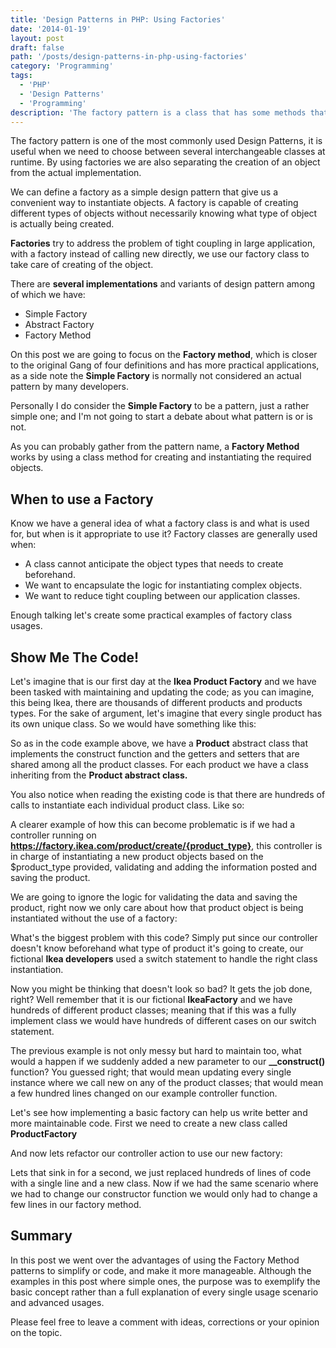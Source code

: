 ```yaml
---
title: 'Design Patterns in PHP: Using Factories'
date: '2014-01-19'
layout: post
draft: false
path: '/posts/design-patterns-in-php-using-factories'
category: 'Programming'
tags:
  - 'PHP'
  - 'Design Patterns'
  - 'Programming'
description: 'The factory pattern is a class that has some methods that create objects for you. Instead of using new directly, you use the factory class to create objects. That way, if you want to change the types of objects created, you can change just the factory. All the code that uses the factory changes automatically.'
---
```


The factory pattern is one of the most commonly used Design Patterns, it is useful when we need to choose between several interchangeable classes at runtime. By using factories we are also separating the creation of an object from the actual implementation.

We can define a factory as a simple design pattern that give us a convenient way to instantiate objects. A factory is capable of creating different types of objects without necessarily knowing what type of object is actually being created.

**Factories** try to address the problem of tight coupling in large application, with a factory instead of calling new directly, we use our factory class to take care of creating of the object.

There are **several implementations** and variants of design pattern among of which we have:

- Simple Factory
- Abstract Factory
- Factory Method

On this post we are going to focus on the **Factory method**, which is closer to the original Gang of four definitions and has more practical applications, as a side note the **Simple Factory** is normally not considered an actual pattern by many developers.

Personally I do consider the **Simple Factory** to be a pattern, just a rather simple one; and I'm not going to start a debate about what pattern is or is not.

As you can probably gather from the pattern name, a **Factory Method** works by using a class method for creating and instantiating the required objects.

## When to use a Factory

Know we have a general idea of what a factory class is and what is used for, but when is it appropriate to use it? Factory classes are generally used when:

- A class cannot anticipate the object types that needs to create beforehand.
- We want to encapsulate the logic for instantiating complex objects.
- We want to reduce tight coupling between our application classes.

Enough talking let's create some practical examples of factory class usages.

## Show Me The Code!

Let's imagine that is our first day at the **Ikea Product Factory** and we have been tasked with maintaining and updating the code; as you can imagine, this being Ikea, there are thousands of different products and products types. For the sake of argument, let's imagine that every single product has its own unique class. So we would have something like this:

<script src="https://gist.github.com/amacgregor/8506593.js"></script>

So as in the code example above, we have a **Product** abstract class that implements the construct function and the getters and setters that are shared among all the product classes. For each product we have a class inheriting from the **Product abstract class.**

You also notice when reading the existing code is that there are hundreds of calls to instantiate each individual product class. Like so:

<script src="https://gist.github.com/amacgregor/8506877.js"></script>

A clearer example of how this can become problematic is if we had a controller running on **https://factory.ikea.com/product/create/{product_type}**, this controller is in charge of instantiating a new product objects based on the $product_type provided, validating and adding the information posted and saving the product.

We are going to ignore the logic for validating the data and saving the product, right now we only care about how that product object is being instantiated without the use of a factory:

<script src="https://gist.github.com/amacgregor/8507273/ce8353737d091d4a25fd807ce5ca699bb264ae97.js"></script>

What's the biggest problem with this code? Simply put since our controller doesn't know beforehand what type of product it's going to create, our fictional **Ikea developers** used a switch statement to handle the right class instantiation.

Now you might be thinking that doesn't look so bad? It gets the job done, right? Well remember that it is our fictional **IkeaFactory** and we have hundreds of different product classes; meaning that if this was a fully implement class we would have hundreds of different cases on our switch statement.

The previous example is not only messy but hard to maintain too, what would a happen if we suddenly added a new parameter to our **\_\_construct()** function? You guessed right; that would mean updating every single instance where we call new on any of the product classes; that would mean a few hundred lines changed on our example controller function.

Let's see how implementing a basic factory can help us write better and more maintainable code. First we need to create a new class called **ProductFactory**

<script src="https://gist.github.com/amacgregor/8507938.js"></script>

And now lets refactor our controller action to use our new factory:

<script src="https://gist.github.com/amacgregor/8507273/a1d7341078c7692ad71d7609ece52eaee81faa0e.js"></script>

Lets that sink in for a second, we just replaced hundreds of lines of code with a single line and a new class. Now if we had the same scenario where we had to change our constructor function we would only had to change a few lines in our factory method.

## Summary

In this post we went over the advantages of using the Factory Method patterns to simplify or code, and make it more manageable. Although the examples in this post where simple ones, the purpose was to exemplify the basic concept rather than a full explanation of every single usage scenario and advanced usages.

Please feel free to leave a comment with ideas, corrections or your opinion on the topic.
